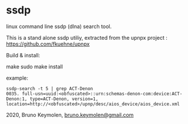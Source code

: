 # ssdp
linux command line ssdp (dlna) search tool.


This is a stand alone ssdp utiliy, extracted from the upnpx project : https://github.com/fkuehne/upnpx



Build & install:

make
sudo make install


example:
```
ssdp-search -t 5 | grep ACT-Denon
0035. full-usn=uuid:<obfuscated>::urn:schemas-denon-com:device:ACT-Denon:1, type=ACT-Denon, version=1, location=http://<obfuscated>/upnp/desc/aios_device/aios_device.xml
```


2020, Bruno Keymolen, bruno.keymolen@gmail.com
